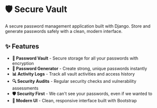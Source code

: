 # 🛡️ Secure Vault

A secure password management application built with Django. Store and generate passwords safely with a clean, modern interface.

## ✨ Features

- **🔐 Password Vault** - Secure storage for all your passwords with encryption
- **🎲 Password Generator** - Create strong, unique passwords instantly  
- **📊 Activity Logs** - Track all vault activities and access history
- **🔍 Security Audits** - Regular security checks and vulnerability assessments
- **🛡️ Security First** - We can't see your passwords, even if we wanted to
- **🎨 Modern UI** - Clean, responsive interface built with Bootstrap